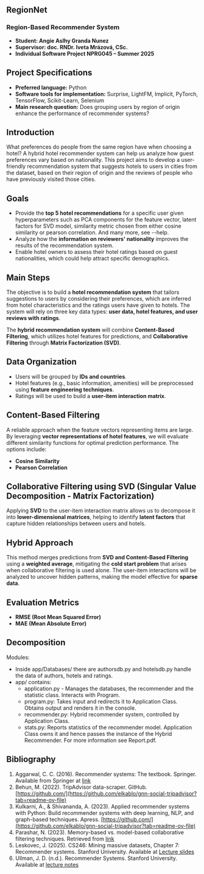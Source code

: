 ## RegionNet 
### Region-Based Recommender System

- **Student: Angie Aslhy Granda Nunez**  
- **Supervisor: doc. RNDr. Iveta Mrázová, CSc.**  
- **Individual Software Project NPRG045 – Summer 2025**  

## Project Specifications  

- **Preferred language:** Python  
- **Software tools for implementation:** Surprise, LightFM, Implicit, PyTorch, TensorFlow, Scikit-Learn, Selenium
- **Main research question:** Does grouping users by region of origin enhance the performance of recommender systems?  

## Introduction

What preferences do people from the same region have when choosing a hotel? A hybrid hotel recommender system can help us analyze how guest preferences vary based on nationality. This project aims to develop a user-friendly recommendation system that suggests hotels to users in cities from the dataset, based on their region of origin and the reviews of people who have previously visited those cities.

## Goals  

- Provide the **top 5 hotel recommendations** for a specific user given hyperparameters such as PCA components for the feature vector, latent factors for SVD model, similarity metric chosen from either cosine similarity or pearson correlation. And many more, see --help. 
- Analyze how the **information on reviewers' nationality** improves the results of the recommendation system.  
- Enable hotel owners to assess their hotel ratings based on guest nationalities, which could help attract specific demographics.  

## Main Steps  

The objective is to build a **hotel recommendation system** that tailors suggestions to users by considering their preferences, which are inferred from hotel characteristics and the ratings users have given to hotels. The system will rely on three key data types: **user data, hotel features, and user reviews with ratings**.  

The **hybrid recommendation system** will combine **Content-Based Filtering**, which utilizes hotel features for predictions, and **Collaborative Filtering** through **Matrix Factorization (SVD)**.  

## Data Organization  

- Users will be grouped by **IDs and countries**.  
- Hotel features (e.g., basic information, amenities) will be preprocessed using **feature engineering techniques**.  
- Ratings will be used to build a **user-item interaction matrix**.  

## Content-Based Filtering  

A reliable approach when the feature vectors representing items are large. By leveraging **vector representations of hotel features**, we will evaluate different similarity functions for optimal prediction performance. The options include:  

- **Cosine Similarity**  
- **Pearson Correlation**  

## Collaborative Filtering using SVD (Singular Value Decomposition - Matrix Factorization)  

Applying **SVD** to the user-item interaction matrix allows us to decompose it into **lower-dimensional matrices**, helping to identify **latent factors** that capture hidden relationships between users and hotels.  

## Hybrid Approach  

This method merges predictions from **SVD and Content-Based Filtering** using a **weighted average**, mitigating the **cold start problem** that arises when collaborative filtering is used alone. The user-item interactions will be analyzed to uncover hidden patterns, making the model effective for **sparse data**.  

## Evaluation Metrics  

- **RMSE (Root Mean Squared Error)**  
- **MAE (Mean Absolute Error)**  

## Decomposition 

Modules:
- Inside app/Databases/ there are authorsdb.py and hotelsdb.py handle the data of authors, hotels and ratings.
- app/ contains:
    - application.py - Manages the databases, the recommender and the statistic class. Interacts with Program.
    - program.py:  Takes input and redirects it to Application Class. Obtains output and renders it in the console. 
    - recommender.py: Hybrid recommender system, controlled by Application Class.
    - stats.py: Reports statistics of the recommender model. Application Class owns it and hence passes the instance of the Hybrid Recommender.
For more information see Report.pdf.

## Bibliography  

1. Aggarwal, C. C. (2016). Recommender systems: The textbook. Springer. Available from Springer at [link](https://link.springer.com/book/10.1007/978-3-319-29659-3)
2. Behun, M. (2022). TripAdvisor data-scraper. GitHub. [https://github.com/](https://github.com/elkablo/gnn-social-tripadvisor?tab=readme-ov-file)
3. Kulkarni, A., & Shivananda, A. (2023). Applied recommender systems with Python: Build recommender systems with deep learning, NLP, and graph-based techniques. Apress. [https://github.com/](https://github.com/elkablo/gnn-social-tripadvisor?tab=readme-ov-file)
4. Parashar, N. (2023). Memory-based vs. model-based collaborative filtering techniques. Retrieved from [link](https://medium.com/@niitwork0921/memory-based-vs-model-based-collaborative-filtering-techniques-c0a7f6ec4f5f)
5. Leskovec, J. (2025). CS246: Mining massive datasets, Chapter 7: Recommender systems. Stanford University. Available at [Lecture slides](https://web.stanford.edu/class/cs246/slides/07-recsys1.pdf)
6. Ullman, J. D. (n.d.). Recommender Systems. Stanford University. Available at [lecture notes](http://infolab.stanford.edu/~ullman/mmds/ch9.pdf)
